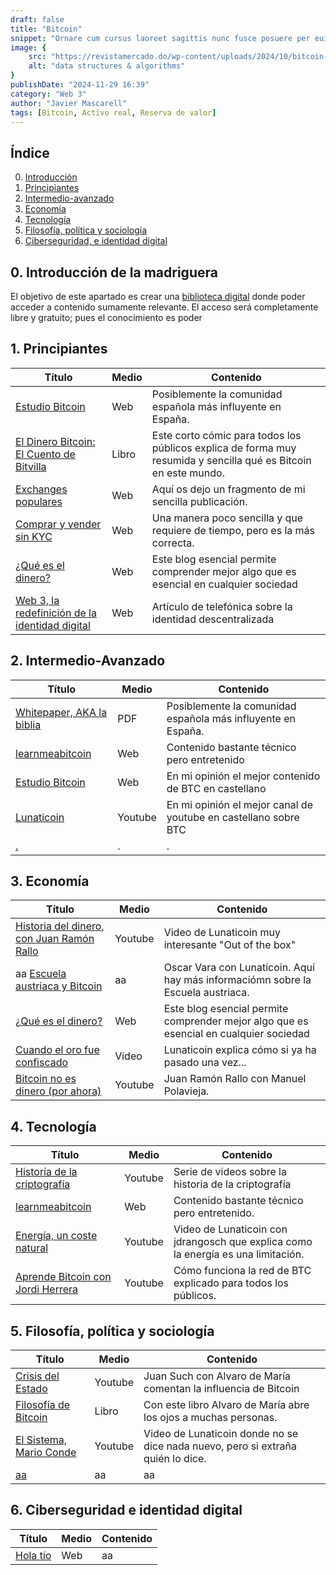 ```yaml
---
draft: false
title: "Bitcoin"
snippet: "Ornare cum cursus laoreet sagittis nunc fusce posuere per euismod dis vehicula a, semper fames lacus maecenas dictumst pulvinar neque enim non potenti. Torquent hac sociosqu eleifend potenti."
image: {
    src: "https://revistamercado.do/wp-content/uploads/2024/10/bitcoin-Robert-Kiyosaki-Criptomonedas-2-1.jpeg",
    alt: "data structures & algorithms"
}
publishDate: "2024-11-29 16:39"
category: "Web 3"
author: "Javier Mascarell"
tags: [Bitcoin, Activo real, Reserva de valor]
---
```

## **Índice**   
0. [Introducción](#0)
1. [Principiantes](#1)
2. [Intermedio-avanzado](#2)
3. [Economía](#3)
4. [Tecnología](#4)
5. [Filosofía, política y sociología](#5)
6. [Ciberseguridad, e identidad digital](#6)

<div
 class="mx-auto prose prose-lg mt-6 max-w-3xl prose-h2:underline prose-p:text-justify">

## 0. Introducción de la madriguera <a name="0"></a>

El objetivo de este apartado es crear una <a href="/madriguera" class="text-blue-500 hover:underline"> biblioteca digital</a> donde poder acceder a contenido sumamente relevante. 
El acceso será completamente libre y gratuito; pues el conocimiento es poder

## 1. Principiantes <a name="1"></a>

<div class="overflow-x-auto max-w-full">
  <table class="min-w-full border-collapse border border-gray-200">
    <thead class="bg-gray-100">
      <tr>
        <th class="border border-gray-300 px-4 py-2 text-left">Título</th>
        <th class="border border-gray-300 px-4 py-2 text-left">Medio</th>
        <th class="border border-gray-300 px-4 py-2 text-left">Contenido</th>
      </tr>
    </thead>
    <tbody>
      <tr>
        <td class="border border-gray-300 px-4 py-2 text-[14px] sm:text-base">
          <a href="https://estudiobitcoin.com/a-empezar-en-bitcoin/" class="text-blue-500 hover:underline">Estudio Bitcoin</a>
        </td>
        <td class="border border-gray-300 px-4 py-2 text-[14px] sm:text-base">Web</td>
        <td class="border border-gray-300 px-4 py-2 text-[14px] sm:text-base">
          Posiblemente la comunidad española más influyente en España.
        </td>
      </tr>
      <tr>
        <td class="border border-gray-300 px-4 py-2 text-[14px] sm:text-base">
          <a href="https://www.amazon.es/El-Dinero-Bitcoin-Bitvilla-Descubriendo/dp/0578519216" class="text-blue-500 hover:underline">El Dinero Bitcoin: El Cuento de Bitvilla</a>
        </td>  
        <td class="border border-gray-300 px-4 py-2 text-[14px] sm:text-base">Libro</td>
        <td class="border border-gray-300 px-4 py-2 text-[14px] sm:text-base">
          Este corto cómic para todos los públicos explica de forma muy resumida y sencilla qué es Bitcoin en este mundo.
        </td>
      </tr>
      <tr>
        <td class="border border-gray-300 px-4 py-2 text-[14px] sm:text-base">
          <a href="/blog/próximamente" class="text-blue-500 hover:underline">Exchanges populares</a>
        </td>
        <td class="border border-gray-300 px-4 py-2 text-[14px] sm:text-base">Web</td>
        <td class="border border-gray-300 px-4 py-2 text-[14px] sm:text-base">
          Aquí os dejo un fragmento de mi sencilla publicación.
        </td>
      </tr>
      <tr>
        <td class="border border-gray-300 px-4 py-2 text-[14px] sm:text-base">
          <a href="https://estudiobitcoin.com/comprar-y-vender/" class="text-blue-500 hover:underline">Comprar y vender sin KYC</a>
        </td>
        <td class="border border-gray-300 px-4 py-2 text-[14px] sm:text-base">Web</td>
        <td class="border border-gray-300 px-4 py-2 text-[14px] sm:text-base">
          Una manera poco sencilla y que requiere de tiempo, pero es la más correcta.
        </td>
      </tr>
      <tr>
        <td class="border border-gray-300 px-4 py-2 text-[14px] sm:text-base">
          <a href="/blog/dinero" class="text-blue-500 hover:underline">¿Qué es el dinero?</a>
        </td>
        <td class="border border-gray-300 px-4 py-2 text-[14px] sm:text-base">Web</td>
        <td class="border border-gray-300 px-4 py-2 text-[14px] sm:text-base">
          Este blog esencial permite comprender mejor algo que es esencial en cualquier sociedad
        </td>
      </tr>
      <tr>
        <td class="border border-gray-300 px-4 py-2 text-[14px] sm:text-base">
          <a href="https://telefonicatech.com/blog/web3-evolucion-identidad-internet" class="text-blue-500 hover:underline">Web 3, la redefinición de la identidad digital</a>
        </td>
        <td class="border border-gray-300 px-4 py-2 text-[14px] sm:text-base">Web</td>
        <td class="border border-gray-300 px-4 py-2 text-[14px] sm:text-base">
          Artículo de telefónica sobre la identidad descentralizada
        </td>
      </tr>
    </tbody>
  </table>
</div>


## 2. Intermedio-Avanzado <a name="2"></a>


<div class="overflow-x-auto max-w-full">
  <table class="min-w-full border-collapse border border-gray-200">
    <thead class="bg-gray-100">
      <tr>
        <th class="border border-gray-300 px-4 py-2 text-left">Título</th>
        <th class="border border-gray-300 px-4 py-2 text-left">Medio</th>
        <th class="border border-gray-300 px-4 py-2 text-left">Contenido</th>
      </tr>
    </thead>
    <tbody>
      <tr>
        <td class="border border-gray-300 px-4 py-2 text-[14px] sm:text-base">
          <a href="https://bitcoin.org/es/bitcoin-documento" class="text-blue-500 hover:underline">Whitepaper, AKA la biblia</a>
        </td>
        <td class="border border-gray-300 px-4 py-2 text-[14px] sm:text-base">PDF</td>
        <td class="border border-gray-300 px-4 py-2 text-[14px] sm:text-base">
          Posiblemente la comunidad española más influyente en España.
        </td>
      </tr>
      <tr>
        <td class="border border-gray-300 px-4 py-2 text-[14px] sm:text-base">
        <a href="https://learnmeabitcoin.com/" class="text-blue-500 hover:underline">learnmeabitcoin</a>
        </td>
        <td class="border border-gray-300 px-4 py-2 text-[14px] sm:text-base">Web</td>
        <td class="border border-gray-300 px-4 py-2 text-[14px] sm:text-base">
          Contenido bastante técnico pero entretenido
        </td>
      </tr>
      <tr>
        <td class="border border-gray-300 px-4 py-2 text-[14px] sm:text-base">
          <a href="https://estudiobitcoin.com/" class="text-blue-500 hover:underline">Estudio Bitcoin</a>
        </td>
        <td class="border border-gray-300 px-4 py-2 text-[14px] sm:text-base">Web</td>
        <td class="border border-gray-300 px-4 py-2 text-[14px] sm:text-base">
          En mi opinión el mejor contenido de BTC en castellano
        </td>
      </tr>
      <tr>
        <td class="border border-gray-300 px-4 py-2 text-[14px] sm:text-base">
          <a href="https://www.youtube.com/watch?v=vHEJ9maBVic" class="text-blue-500 hover:underline">Lunaticoin</a>
        </td>
        <td class="border border-gray-300 px-4 py-2 text-[14px] sm:text-base">Youtube</td>
        <td class="border border-gray-300 px-4 py-2 text-[14px] sm:text-base">
          En mi opinión el mejor canal de youtube en castellano sobre BTC
        </td>
      </tr>
      <tr>
        <td class="border border-gray-300 px-4 py-2 text-[14px] sm:text-base">
          <a href="https:www.google.com" class="text-blue-500 hover:underline">.</a>
        </td>
        <td class="border border-gray-300 px-4 py-2 text-[14px] sm:text-base">.</td>
        <td class="border border-gray-300 px-4 py-2 text-[14px] sm:text-base">
          .
        </td>
      </tr>
    </tbody>
  </table>
</div>


## 3. Economía <a name="3"></a>


<div class="overflow-x-auto max-w-full">
  <table class="min-w-full border-collapse border border-gray-200">
    <thead class="bg-gray-100">
      <tr>
        <th class="border border-gray-300 px-4 py-2 text-left">Título</th>
        <th class="border border-gray-300 px-4 py-2 text-left">Medio</th>
        <th class="border border-gray-300 px-4 py-2 text-left">Contenido</th>
      </tr>
    </thead>
    <tbody>
      <tr>
        <td class="border border-gray-300 px-4 py-2 text-[14px] sm:text-base">
          <a href="https://www.youtube.com/watch?v=K3JobVJU1uI" class="text-blue-500 hover:underline">Historia del dinero, con Juan Ramón Rallo</a>
        </td>
        <td class="border border-gray-300 px-4 py-2 text-[14px] sm:text-base">Youtube</td>
        <td class="border border-gray-300 px-4 py-2 text-[14px] sm:text-base">
          Video de Lunaticoin muy interesante "Out of the box"
        </td>
      </tr>
      <tr>
        <td class="border border-gray-300 px-4 py-2 text-[14px] sm:text-base">aa
          <a href="https://www.youtube.com/watch?v=9B2QWi3k2Zk" class="text-blue-500 hover:underline">
          Escuela austriaca y Bitcoin
        </td>
        <td class="border border-gray-300 px-4 py-2 text-[14px] sm:text-base">aa</td>
        <td class="border border-gray-300 px-4 py-2 text-[14px] sm:text-base">
          Oscar Vara con Lunaticoin. Aquí hay más informaciómn sobre la Escuela austriaca.
        </td>
      </tr>
      <tr>
        <td class="border border-gray-300 px-4 py-2 text-[14px] sm:text-base">
          <a href="/blog/dinero" class="text-blue-500 hover:underline">¿Qué es el dinero?</a>
        </td>
        <td class="border border-gray-300 px-4 py-2 text-[14px] sm:text-base">Web</td>
        <td class="border border-gray-300 px-4 py-2 text-[14px] sm:text-base">
          Este blog esencial permite comprender mejor algo que es esencial en cualquier sociedad
        </td>
      </tr>
      <tr>
        <td class="border border-gray-300 px-4 py-2 text-[14px] sm:text-base">
          <a href="https://www.youtube.com/watch?v=V56EkUzSfFs&list=PLYJGABoky_vRPfMI2eqNFjm-VqssfwQ9C" class="text-blue-500 hover:underline">Cuando el oro fue confiscado</a>
        </td>
        <td class="border border-gray-300 px-4 py-2 text-[14px] sm:text-base">Video</td>
        <td class="border border-gray-300 px-4 py-2 text-[14px] sm:text-base">
          Lunaticoin explica cómo si ya ha pasado una vez...
        </td>
      </tr>
      <tr>
        <td class="border border-gray-300 px-4 py-2 text-[14px] sm:text-base">
          <a href="https://www.youtube.com/watch?v=kKoEnfdXR40" class="text-blue-500 hover:underline">Bitcoin no es dinero (por ahora)</a>
        </td>
        <td class="border border-gray-300 px-4 py-2 text-[14px] sm:text-base">Youtube</td>
        <td class="border border-gray-300 px-4 py-2 text-[14px] sm:text-base">
          Juan Ramón Rallo con Manuel Polavieja.
        </td>
      </tr>
    </tbody>
  </table>
</div>


## 4. Tecnología <a name="4"></a>

<div class="overflow-x-auto max-w-full">
  <table class="min-w-full border-collapse border border-gray-200">
    <thead class="bg-gray-100">
      <tr>
        <th class="border border-gray-300 px-4 py-2 text-left">Título</th>
        <th class="border border-gray-300 px-4 py-2 text-left">Medio</th>
        <th class="border border-gray-300 px-4 py-2 text-left">Contenido</th>
      </tr>
    </thead>
    <tbody>
      <tr>
        <td class="border border-gray-300 px-4 py-2 text-[14px] sm:text-base text-[14px] sm:text-base">
          <a href="https://www.youtube.com/watch?v=K0zWs_v4K_g&list=PLzzvlVUR5EaY27PkYeRSlqboUWzg278p8" class="text-blue-500 hover:underline">Historía de la criptografía</a>
        </td>
        <td class="border border-gray-300 px-4 py-2 text-[14px] sm:text-base text-[14px] sm:text-base">Youtube</td>
        <td class="border border-gray-300 px-4 py-2 text-[14px] sm:text-base text-[14px] sm:text-base">
          Serie de videos sobre la historia de la criptografía
        </td>
      </tr>
      <tr>
        <td class="border border-gray-300 px-4 py-2 text-[14px] sm:text-base text-[14px] sm:text-base">
        <a href="https://learnmeabitcoin.com/" class="text-blue-500 hover:underline">learnmeabitcoin</a>
        </td>
        <td class="border border-gray-300 px-4 py-2 text-[14px] sm:text-base text-[14px] sm:text-base">Web</td>
        <td class="border border-gray-300 px-4 py-2 text-[14px] sm:text-base text-[14px] sm:text-base">
          Contenido bastante técnico pero entretenido.
        </td>
      </tr>
      <tr>
        <td class="border border-gray-300 px-4 py-2 text-[14px] sm:text-base text-[14px] sm:text-base">
        <a href="https://www.youtube.com/watch?v=csTo3YppqRY&t=1492s" class="text-blue-500 hover:underline">Energía, un coste natural</a>
        </td>
        <td class="border border-gray-300 px-4 py-2 text-[14px] sm:text-base text-[14px] sm:text-base">Youtube</td>
        <td class="border border-gray-300 px-4 py-2 text-[14px] sm:text-base text-[14px] sm:text-base">
          Video de Lunaticoin con jdrangosch que explica como la energía es una limitación.
        </td>
      </tr>
      <tr>
        <td class="border border-gray-300 px-4 py-2 text-[14px] sm:text-base text-[14px] sm:text-base">
          <a href="https://www.youtube.com/watch?v=zkgyUG9s7bg" class="text-blue-500 hover:underline">Aprende Bitcoin con Jordi Herrera</a>
        </td>
        <td class="border border-gray-300 px-4 py-2 text-[14px] sm:text-base text-[14px] sm:text-base">Youtube</td>
        <td class="border border-gray-300 px-4 py-2 text-[14px] sm:text-base text-[14px] sm:text-base">
          Cómo funciona la red de BTC explicado para todos los públicos.
        </td>
      </tr>
    </tbody>
  </table>
</div>

## 5. Filosofía, política y sociología <a name="5"></a>

<div class="overflow-x-auto max-w-full">
  <table class="min-w-full border-collapse border border-gray-200">
    <thead class="bg-gray-100">
      <tr>
        <th class="border border-gray-300 px-4 py-2 text-left">Título</th>
        <th class="border border-gray-300 px-4 py-2 text-left">Medio</th>
        <th class="border border-gray-300 px-4 py-2 text-left">Contenido</th>
      </tr>
    </thead>
    <tbody>
      <tr>
        <td class="border border-gray-300 px-4 py-2 text-[14px] sm:text-base">
          <a href="https://www.youtube.com/watch?v=mkkhqAHZrmM" class="text-blue-500 hover:underline">Crisis del Estado</a>
        </td>
        <td class="border border-gray-300 px-4 py-2 text-[14px] sm:text-base">Youtube</td>
        <td class="border border-gray-300 px-4 py-2 text-[14px] sm:text-base">
          Juan Such con Alvaro de María comentan la influencia de Bitcoin
        </td>
      </tr>
      <tr>
        <td class="border border-gray-300 px-4 py-2 text-[14px] sm:text-base">
          <a href="https://www.amazon.es/filosof%C3%ADa-Bitcoin-ca%C3%ADda-Estado-Deusto/dp/8423436705" class="text-blue-500 hover:underline">Filosofía de Bitcoin</a>
        </td>
        <td class="border border-gray-300 px-4 py-2 text-[14px] sm:text-base">Libro</td>
        <td class="border border-gray-300 px-4 py-2 text-[14px] sm:text-base">
           Con este libro Alvaro de María abre los ojos a muchas personas.
        </td>
      </tr>
      <tr>
        <td class="border border-gray-300 px-4 py-2 text-[14px] sm:text-base">
          <a href="https://www.youtube.com/watch?v=vHEJ9maBVic&t=1s" class="text-blue-500 hover:underline">El Sistema, Mario Conde</a>
        </td>
        <td class="border border-gray-300 px-4 py-2 text-[14px] sm:text-base">Youtube</td>
        <td class="border border-gray-300 px-4 py-2 text-[14px] sm:text-base">
          Video de Lunaticoin donde no se dice nada nuevo, pero si extraña quién lo dice.
        </td>
      </tr>
      <tr>
        <td class="border border-gray-300 px-4 py-2 text-[14px] sm:text-base">
          <a href="https:www.google.com" class="text-blue-500 hover:underline">aa</a>
        </td>
        <td class="border border-gray-300 px-4 py-2 text-[14px] sm:text-base">aa</td>
        <td class="border border-gray-300 px-4 py-2 text-[14px] sm:text-base">
          aa
        </td>
      </tr>
    </tbody>
  </table>
</div>

## 6. Ciberseguridad e identidad digital <a name="6"></a>

<div class="overflow-x-auto max-w-full">
  <table class="min-w-full border-collapse border border-gray-200">
    <thead class="bg-gray-100">
      <tr>
        <th class="border border-gray-300 px-4 py-2 text-left">Título</th>
        <th class="border border-gray-300 px-4 py-2 text-left">Medio</th>
        <th class="border border-gray-300 px-4 py-2 text-left">Contenido</th>
      </tr>
    </thead>
    <tbody>
      <tr>
        <td class="border border-gray-300 px-4 py-2 text-[14px] sm:text-base text-[11px] sm:text-base">
          <a href="#" class="text-blue-500 hover:underline">Hola tío</a>
        </td>
        <td class="border border-gray-300 px-4 py-2 text-[14px] sm:text-base text-[12px] sm:text-base">Web</td>
        <td class="border border-gray-300 px-4 py-2 text-[14px] sm:text-base text-[10px] sm:text-base">
          aa
        </td>
      </tr>
    </tbody>
  </table>
</div>

</div>
